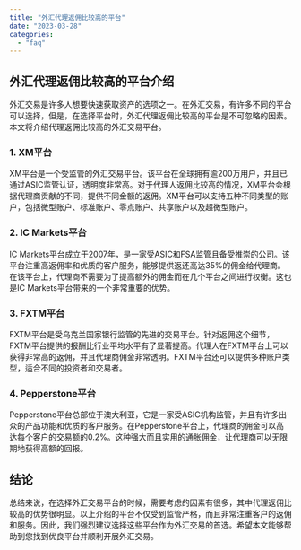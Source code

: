 ```yaml
---
title: "外汇代理返佣比较高的平台"
date: "2023-03-28"
categories: 
  - "faq"
---
```


## 外汇代理返佣比较高的平台介绍

外汇交易是许多人想要快速获取资产的选项之一。在外汇交易，有许多不同的平台可以选择，但是，在选择平台时，外汇代理返佣比较高的平台是不可忽略的因素。本文将介绍代理返佣比较高的外汇交易平台。

### 1\. XM平台

XM平台是一个受监管的外汇交易平台。该平台在全球拥有逾200万用户，并且已通过ASIC监管认证，透明度非常高。对于代理人返佣比较高的情况，XM平台会根据代理商贡献的不同，提供不同金额的返佣。XM平台可以支持五种不同类型的账户，包括微型账户、标准账户、零点账户、共享账户以及超微型账户。

### 2\. IC Markets平台

IC Markets平台成立于2007年，是一家受ASIC和FSA监管且备受推崇的公司。该平台注重高返佣率和优质的客户服务，能够提供返还高达35%的佣金给代理商。在该平台上，代理商不需要为了提高额外的佣金而在几个平台之间进行权衡。这也是IC Markets平台带来的一个非常重要的优势。

### 3\. FXTM平台

FXTM平台是受乌克兰国家银行监管的先进的交易平台。针对返佣这个细节，FXTM平台提供的报酬比行业平均水平有了显著提高。代理人在FXTM平台上可以获得非常高的返佣，并且代理商佣金非常透明。FXTM平台还可以提供多种账户类型，适合不同的投资者和交易者。

### 4\. Pepperstone平台

Pepperstone平台总部位于澳大利亚，它是一家受ASIC机构监管，并且有许多出众的产品功能和优质的客户服务。在Pepperstone平台上，代理商的佣金可以高达每个客户的交易额的0.2%。这种强大而且实用的通胀佣金，让代理商可以无限期地获得高额的回报。

## 结论

总结来说，在选择外汇交易平台的时候，需要考虑的因素有很多，其中代理返佣比较高的优势很明显。以上介绍的平台不仅受到监管严格，而且非常注重客户的返佣和服务。因此，我们强烈建议选择这些平台作为外汇交易的首选。希望本文能够帮助到您找到优良平台并顺利开展外汇交易。
